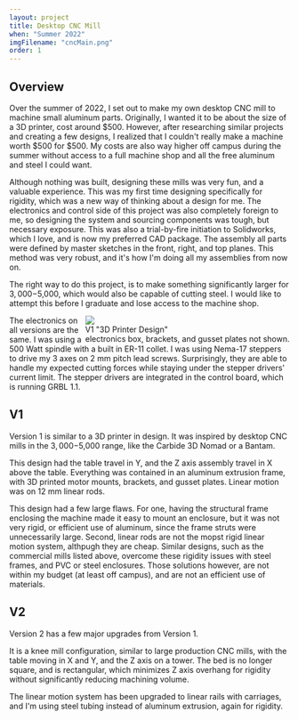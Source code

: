 ```yaml
---
layout: project
title: Desktop CNC Mill
when: "Summer 2022"
imgFilename: "cncMain.png"
order: 1
---
```


## Overview

Over the summer of 2022, I set out to make my own desktop CNC mill to machine small aluminum parts. Originally, I wanted it to be about the size of a 3D printer, cost around $500. However, after researching similar projects and creating a few designs, I realized that I couldn't really make a machine worth $500 for $500. My costs are also way higher off campus during the summer without access to a full machine shop and all the free aluminum and steel I could want. 

Although nothing was built, designing these mills was very fun, and a valuable experience. This was my first time designing specifically for rigidity, which was a new way of thinking about a design for me. The electronics and control side of this project was also completely foreign to me, so designing the system and sourcing components was tough, but necessary exposure. This was also a trial-by-fire initiation to Solidworks, which I love, and is now my preferred CAD package. The assembly all parts were defined by master sketches in the front, right, and top planes. This method was very robust, and it's how I'm doing all my assemblies from now on.

The right way to do this project, is to make something significantly larger for $3,000-$5,000, which would also be capable of cutting steel. I would like to attempt this before I graduate and lose access to the machine shop. 

<div class="imgCptnBox" style="float:right">
<img src="{{ "assets/images/cncMain.png" | relative_url }}" class="articleImgMain">
<figcaption class="articleCaption">V1 "3D Printer Design"<br>electronics box, brackets, and gusset plates not shown.</figcaption>
</div>

The electronics on all versions are the same. I was using a 500 Watt spindle with a built in ER-11 collet. I was using Nema-17 steppers to drive my 3 axes on 2 mm pitch lead screws. Surprisingly, they are able to handle my expected cutting forces while staying under the stepper drivers' current limit. The stepper drivers are integrated in the control board, which is running GRBL 1.1.

## V1

Version 1 is similar to a 3D printer in design. It was inspired by desktop CNC mills in the $3,000-$5,000 range, like the Carbide 3D Nomad or a Bantam.

This design had the table travel in Y, and the Z axis assembly travel in X above the table. Everything was contained in an aluminum extrusion frame, with 3D printed motor mounts, brackets, and gusset plates. Linear motion was on 12 mm linear rods.

This design had a few large flaws. For one, having the structural frame enclosing the machine made it easy to mount an enclosure, but it was not very rigid, or efficient use of aluminum, since the frame struts were unnecessarily large. Second, linear rods are not the mopst rigid linear motion system, althpugh they are cheap. Similar designs, such as the commercial mills listed above, overcome these rigidity issues with steel frames, and PVC or steel enclosures. Those solutions however, are not within my budget (at least off campus), and are not an efficient use of materials.

## V2

Version 2 has a few major upgrades from Version 1. 

It is a knee mill configuration, similar to large production CNC mills, with the table moving in X and Y, and the Z axis on a tower. The bed is no longer square, and is rectangular, which minimizes Z axis overhang for rigidity without significantly reducing machining volume.

The linear motion system has been upgraded to linear rails with carriages, and I'm using steel tubing instead of aluminum extrusion, again for rigidity.